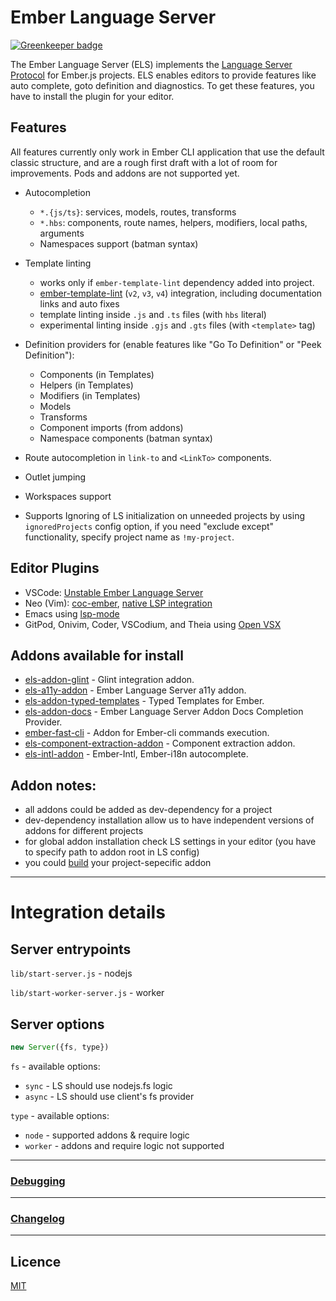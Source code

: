 # Ember Language Server

[![Greenkeeper badge](https://badges.greenkeeper.io/lifeart/ember-language-server.svg)](https://greenkeeper.io/)

The Ember Language Server (ELS) implements the [Language Server Protocol](https://github.com/Microsoft/language-server-protocol) for Ember.js projects. ELS enables editors to provide features like auto complete, goto definition and diagnostics. To get these features, you have to install the plugin for your editor.

## Features

All features currently only work in Ember CLI application that use the default classic structure, and are a rough first draft with a lot of room for improvements. Pods and addons are not supported yet.

- Autocompletion
  - `*.{js/ts}`: services, models, routes, transforms
  - `*.hbs`: components, route names, helpers, modifiers, local paths, arguments
  - Namespaces support (batman syntax)

- Template linting
  - works only if `ember-template-lint` dependency added into project.
  - [ember-template-lint](https://github.com/ember-template-lint/ember-template-lint) (`v2`, `v3`, `v4`) integration, including documentation links and auto fixes
  - template linting inside `.js` and `.ts` files (with `hbs` literal)
  - experimental linting inside `.gjs` and `.gts` files (with `<template>` tag)

- Definition providers for (enable features like "Go To Definition" or "Peek Definition"):
  - Components (in Templates)
  - Helpers (in Templates)
  - Modifiers (in Templates)
  - Models
  - Transforms
  - Component imports (from addons)
  - Namespace components (batman syntax)

- Route autocompletion in `link-to` and `<LinkTo>` components.
- Outlet jumping
- Workspaces support
- Supports Ignoring of LS initialization on unneeded projects by using `ignoredProjects` config option, if you need "exclude except" functionality, specify project name as `!my-project`.

## Editor Plugins

* VSCode: [Unstable Ember Language Server](https://github.com/lifeart/vscode-ember)
* Neo (Vim): [coc-ember](https://github.com/NullVoxPopuli/coc-ember), [native LSP integration](https://github.com/neovim/nvim-lspconfig/blob/master/CONFIG.md#ember)
* Emacs using [lsp-mode](https://github.com/emacs-lsp/lsp-mode)
* GitPod, Onivim, Coder, VSCodium, and Theia using [Open VSX](https://open-vsx.org/extension/lifeart/vscode-ember-unstable)

## Addons available for install

* [els-addon-glint](https://github.com/lifeart/els-addon-glint) - Glint integration addon.
* [els-a11y-addon](https://github.com/lifeart/els-a11y-addon) - Ember Language Server a11y addon.
* [els-addon-typed-templates](https://github.com/lifeart/els-addon-typed-templates) - Typed Templates for Ember.
* [els-addon-docs](https://github.com/lifeart/els-addon-docs) - Ember Language Server Addon Docs Completion Provider.
* [ember-fast-cli](https://github.com/lifeart/ember-fast-cli) - Addon for Ember-cli commands execution.
* [els-component-extraction-addon](https://github.com/lifeart/els-component-extraction-addon) - Component extraction addon.
* [els-intl-addon](https://github.com/lifeart/els-intl-addon) - Ember-Intl, Ember-i18n autocomplete.

## Addon notes:

- all addons could be added as dev-dependency for a project
- dev-dependency installation allow us to have independent versions of addons for different projects
- for global addon installation check LS settings in your editor (you have to specify path to addon root in LS config)
- you could [build](https://github.com/lifeart/ember-language-server/wiki/Addon-API) your project-sepecific addon

---

# Integration details

## Server entrypoints

`lib/start-server.js` - nodejs

`lib/start-worker-server.js` - worker
## Server options

```js
new Server({fs, type})
```


`fs` - available options: 
  * `sync` - LS should use nodejs.fs logic
  * `async` - LS should use client's fs provider

`type` - available options: 
  * `node` - supported addons & require logic
  * `worker` - addons and require logic not supported

---

### [Debugging](DEBUGGING.md)

---
### [Changelog](CHANGELOG.md)

---

## Licence

[MIT](LICENSE.md)
